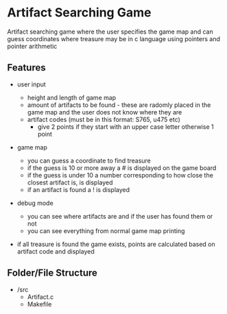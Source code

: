 # Artifact Searching Game
Artifact searching game where the user specifies the game map and can guess coordinates where treasure may be 
in c language using pointers and pointer arithmetic

## Features
- user input
    - height and length of game map
    - amount of artifacts to be found - these are radomly placed in the game map and the user does not know where they are
    - artifact codes (must be in this format: S765, u475 etc) 
      - give 2 points if they start with an upper case letter otherwise 1 point

- game map
    - you can guess a coordinate to find treasure
    - if the guess is 10 or more away a # is displayed on the game board
    - if the guess is under 10 a number corresponding to how close the closest artifact is, is displayed
    - if an artifact is found a ! is displayed

- debug mode
    - you can see where artifacts are and if the user has found them or not
    - you can see everything from normal game map printing
 
- if all treasure is found the game exists, points are calculated based on artifact code and displayed

## Folder/File Structure 

- /src
  - Artifact.c
  - Makefile
